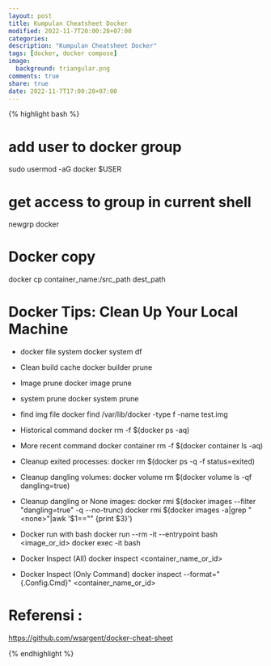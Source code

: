 ```yaml
---
layout: post
title: Kumpulan Cheatsheet Docker
modified: 2022-11-7T20:00:28+07:00
categories:
description: "Kumpulan Cheatsheet Docker"
tags: [docker, docker compose]
image:
  background: triangular.png
comments: true
share: true
date: 2022-11-7T17:00:28+07:00
---
```


{% highlight bash %}

# add user to docker group
sudo usermod -aG docker $USER

# get access to group in current shell
newgrp docker

# Docker copy
docker cp container_name:/src_path dest_path

# Docker Tips: Clean Up Your Local Machine
- docker file system
docker system df 
- Clean build cache
docker builder prune

- Image prune 
docker image prune

- system prune
docker system prune 

- find img file docker
find /var/lib/docker -type f -name test.img

- Historical command
docker rm -f $(docker ps -aq)

- More recent command
docker container rm -f $(docker container ls -aq)

- Cleanup exited processes:
docker rm $(docker ps -q -f status=exited)

- Cleanup dangling volumes:
docker volume rm $(docker volume ls -qf dangling=true)

- Cleanup dangling or None images:
docker rmi $(docker images --filter "dangling=true" -q --no-trunc)
docker rmi $(docker images -a|grep "<none>"|awk '$1=="<none>" {print $3}')

- Docker run with bash
docker run --rm -it --entrypoint bash <image_or_id>
docker exec -it <container-name-or-id> bash

- Docker Inspect (All)
docker inspect <container_name_or_id>

- Docker Inspect (Only Command)
docker inspect --format="{.Config.Cmd}" <container_name_or_id>

# Referensi : 
https://github.com/wsargent/docker-cheat-sheet

{% endhighlight %}